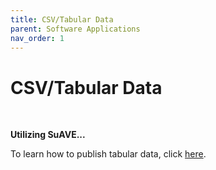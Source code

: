 ```yaml
---
title: CSV/Tabular Data
parent: Software Applications
nav_order: 1
---
```


# CSV/Tabular Data
<br>

**Utilizing SuAVE...**

To learn how to publish tabular data, click [here](https://suave-ucsd.github.io/SuAVE-Documentation/Upload_Dataset.html).
